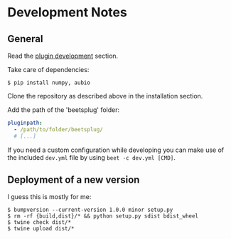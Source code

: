 # Development Notes 

## General
Read the [plugin development](https://beets.readthedocs.io/en/stable/dev/plugins.html) section.

Take care of dependencies:
```shell script
$ pip install numpy, aubio
```

Clone the repository as described above in the installation section.

Add the path of the 'beetsplug' folder:
```yaml
pluginpath:
  - /path/to/folder/beetsplug/
  # [...]
```

If you need a custom configuration while developing you can make use of the included `dev.yml` file by using `beet -c dev.yml [CMD]`.



## Deployment of a new version

I guess this is mostly for me:

```shell script
$ bumpversion --current-version 1.0.0 minor setup.py
$ rm -rf {build,dist}/* && python setup.py sdist bdist_wheel
$ twine check dist/*
$ twine upload dist/*
```

